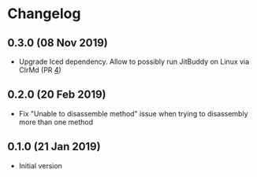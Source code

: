 # Changelog

## 0.3.0 (08 Nov 2019)
- Upgrade Iced dependency. Allow to possibly run JitBuddy on Linux via ClrMd  (PR [4](https://github.com/xoofx/JitBuddy/pull/4))

## 0.2.0 (20 Feb 2019)
- Fix "Unable to disassemble method" issue when trying to disassembly more than one method

## 0.1.0 (21 Jan 2019)
- Initial version
